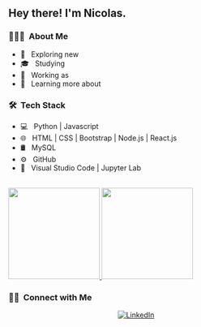 <h2> Hey there! I'm Nicolas.</h2>

<h3> 👨🏻‍💻 &nbsp;About Me </h3>

- 🤔 &nbsp; Exploring new 
- 🎓 &nbsp; Studying
- 💼 &nbsp; Working as
- 🌱 &nbsp; Learning more about

<h3> 🛠 &nbsp;Tech Stack</h3>

- 💻 &nbsp; Python | Javascript
- 🌐 &nbsp; HTML | CSS | Bootstrap | Node.js | React.js
- 🛢 &nbsp; MySQL
- ⚙️ &nbsp; GitHub
- 🔧 &nbsp; Visual Studio Code | Jupyter Lab

<br/>

<a href="https://github.com/piazzanicolas">
  <img height="180em" src="https://github-readme-stats.vercel.app/api?username=piazzanicolas&theme=buefy&show_icons=true" />
  <img height="180em" src="https://github-readme-stats.vercel.app/api/top-langs/?username=piazzanicolas&theme=buefy&layout=compact" />
</a>

<br/>

<h3> 🤝🏻 &nbsp;Connect with Me </h3>

<p align="center">
<a href="https://www.linkedin.com/in/nicopiazza/"><img alt="LinkedIn" src="https://img.shields.io/badge/LinkedIn-Aditya%20Vikram%20Singh-blue?style=flat-square&logo=linkedin"></a>
</p>
